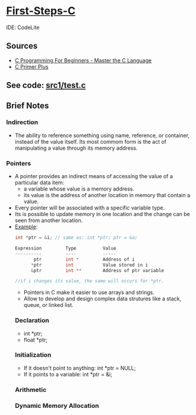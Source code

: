 # [First-Steps-C](https://github.com/asofcs/First-Steps-C/tree/main)


IDE: CodeLite

## Sources
- [C Programming For Beginners - Master the C Language](https://www.udemy.com/course/c-programming-for-beginners-/)
- [C Primer Plus](https://www.oreilly.com/library/view/c-primer-plus/9780133432398/)
## See code: [src1/test.c](https://github.com/asofcs/First-Steps-C/blob/b8-pointers/src1/test.c)
## Brief Notes
### Indirection
- The ability to reference something using name, reference, or container, instead of the value itself.
 Its most commom form is the act of manipulating a value through its memory address.
### Pointers
- A pointer provides an indirect means of accessing the value of a particular data item:
  - a variable whose value is a memory address.
  - its value is the address of another location in memory that contain a value.
- Every pointer will be associated with a specific variable type.
- Its is possible to update memory in one location and the change can be seen from another location.
- [Example](https://stackoverflow.com/questions/25044422/c-pointers-ptr-vs-ptr-vs-ptr):
  ```c
  int *ptr = &i; // same as: int *ptr; ptr = &a;
  
  Expression         Type          Value
  ----------         ----          -----
         ptr         int *         Address of i
        *ptr         int           Value stored in i
        &ptr         int **        Address of ptr variable
  
  //if i changes its value, the same will occurs for *ptr.
  ```
  - Pointers in C make it easier to use arrays and strings.
  - Allow to develop and design complex data strutures like a stack, queue, or linked list.
  ### Declaration
  - int *ptr;
  - float *ptr;
  ### Initialization
  - If it doesn't point to anything: int *ptr = NULL;
  - If it points to a variable: int *ptr = &i;
  ### Arithmetic
  ### Dynamic Memory Allocation


